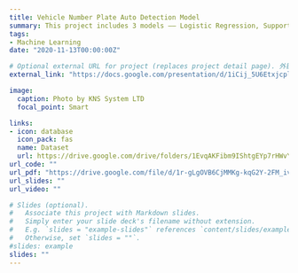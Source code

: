 ```yaml
---
title: Vehicle Number Plate Auto Detection Model
summary: This project includes 3 models —— Logistic Regression, Support Vector Machine for Classification (SVC), and Convolution Neural Network (CNN). The SVC model achieved a remarkable 98% accuracy on the training set. 
tags:
- Machine Learning
date: "2020-11-13T00:00:00Z"

# Optional external URL for project (replaces project detail page). 外链直接到paper
external_link: "https://docs.google.com/presentation/d/1iCij_5U6EtxjcpllwPOO0knnDCcA5Gv_0CLP9IlKHvo/edit?usp=sharing"

image:
  caption: Photo by KNS System LTD
  focal_point: Smart

links:
- icon: database
  icon_pack: fas
  name: Dataset
  url: https://drive.google.com/drive/folders/1EvqAKFibm9IShtgEYp7rHWvY7GN0DnKd?usp=sharing
url_code: ""
url_pdf: "https://drive.google.com/file/d/1r-gLgOVB6CjMMKg-kqG2Y-2FM_iv-zaQ/view?usp=drive_link"
url_slides: ""
url_video: ""

# Slides (optional).
#   Associate this project with Markdown slides.
#   Simply enter your slide deck's filename without extension.
#   E.g. `slides = "example-slides"` references `content/slides/example-slides.md`.
#   Otherwise, set `slides = ""`.
#slides: example
slides: ""
---
```



